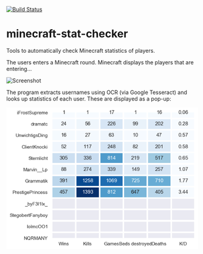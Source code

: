 [![Build Status](https://travis-ci.org/paulknewton/minecraft-stat-checker.svg?branch=master)](https://travis-ci.org/paulknewton/minecraft-stat-checker)
# minecraft-stat-checker
Tools to automatically check Minecraft statistics of players.

The users enters a Minecraft round. Minecraft displays the players that are entering...

![Screenshot](screenshot.png)

The program extracts usernames using OCR (via Google Tesseract) and looks up statistics of each user. These are displayed as a pop-up:

![Statistics](stats.png)
